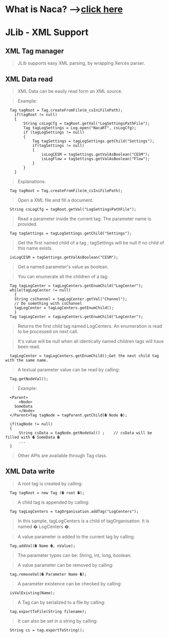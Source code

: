 # What is Naca? -->[click here](Naca0201.md) #

# JLib - XML Support #

## XML Tag manager ##

> JLib supports easy XML parsing, by wrapping Xerces parser.

## XML Data read ##

> XML Data can be easily read form an XML source.

> Example:

```
  Tag tagRoot = Tag.createFromFile(m_csIniFilePath);
  	if(tagRoot != null)
  	{
  		String csLogCfg = tagRoot.getVal("LogSettingsPathFile");
  		Tag tagLogSettings = Log.open("NacaRT", csLogCfg);
  		if (tagLogSettings != null)
  		{
  			Tag tagSettings = tagLogSettings.getChild("Settings");
  			if(tagSettings != null)
  			{
  				isLogCESM = tagSettings.getValAsBoolean("CESM");
  				isLogFlow = tagSettings.getValAsBoolean("Flow");
  			}
  		}
  	}
```

> Explanations:

```
  Tag tagRoot = Tag.createFromFile(m_csIniFilePath);
```

> Open a XML file and fill a document.

```
  String csLogCfg = tagRoot.getVal("LogSettingsPathFile");
```

> Read a parameter inside the current tag. The parameter name is provided.

```
  Tag tagSettings = tagLogSettings.getChild("Settings");
```

> Get the first named child of a tag ; tagSettings will be null if no child of this name exists.

```
  isLogCESM = tagSettings.getValAsBoolean("CESM");
```

> Get a named parameter's value as boolean.

> You can enumerate all the children of a tag:

```
  Tag tagLogCenter = tagLogCenters.getEnumChild("LogCenter");
  while(tagLogCenter != null)
  	{
  	String csChannel = tagLogCenter.getVal("Channel");
  	// Do something with csChannel
  	tagLogCenter = tagLogCenters.getEnumChild();
  	}
  Tag tagLogCenter = tagLogCenters.getEnumChild("LogCenter");
```

> Returns the first child tag named LogCenters. An enumeration is read to be processed on next call.

> It's value will be null when all identically named children tags will have been read.

```
  tagLogCenter = tagLogCenters.getEnumChild();Get the next child tag with the same name.
```

> A textual parameter value can be read by calling:

```
  Tag.getNodeVal();
```

> Example:

```
  <Parent>
      <Node>
  	SomeData
      </Node>
  </Parent>Tag tagNode = tagParent.getChild(� Node �);

  if(tagNode != null)
  {
      String csData = tagNode.getNodeVal() ;	// csData will be filled with � SomeData �
      ...
  }
```

> Other APIs are available through Tag class.

## XML Data write ##

> A root tag is created by calling:

```
  Tag tagRoot = new Tag (� root �);
```

> A child tag is appended by calling:

```
  Tag tagLogCenters = tagOrganisation.addTag("LogCenters");
```

> In this sample, tagLogCenters is a child of tagOrganisation. It is named � LogCenters �.

> A value parameter is added to the current tag by calling:

```
  Tag.addVal(� Name �, nValue);
```

> The parameter types can be: String, int, long, boolean.

> A value parameter can be removed by calling:

```
  tag.removeVal(� Parameter Name �);
```

> A parameter existence can be checked by calling:

```
  isValExisting(Name);
```

> A Tag can by serialized to a file by calling:

```
  tag.exportToFile(String filename);
```

> It can also be set in a string by calling:

```
  String cs = tag.exportToString();
```